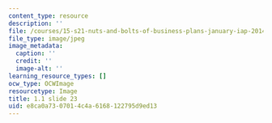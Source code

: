 ```yaml
---
content_type: resource
description: ''
file: /courses/15-s21-nuts-and-bolts-of-business-plans-january-iap-2014/e8ca0a7307014c4a6168122795d9ed13_Slide23.JPG
file_type: image/jpeg
image_metadata:
  caption: ''
  credit: ''
  image-alt: ''
learning_resource_types: []
ocw_type: OCWImage
resourcetype: Image
title: 1.1 slide 23
uid: e8ca0a73-0701-4c4a-6168-122795d9ed13
---
```

